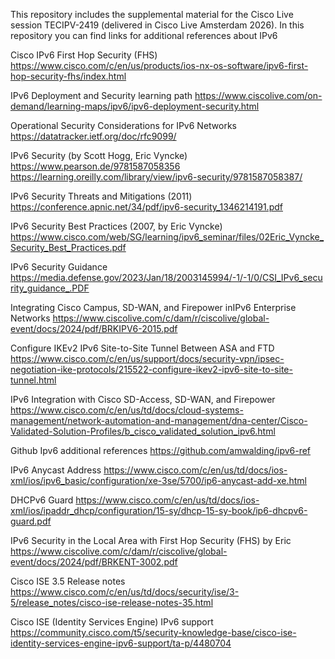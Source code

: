 
This repository includes the supplemental material for the Cisco Live session TECIPV-2419 (delivered in Cisco Live Amsterdam 2026). In this repository you can find links for additional references about IPv6


Cisco IPv6 First Hop Security (FHS)
https://www.cisco.com/c/en/us/products/ios-nx-os-software/ipv6-first-hop-security-fhs/index.html

IPv6 Deployment and Security learning path
https://www.ciscolive.com/on-demand/learning-maps/ipv6/ipv6-deployment-security.html

Operational Security Considerations for IPv6 Networks
https://datatracker.ietf.org/doc/rfc9099/

IPv6 Security (by Scott Hogg, Eric Vyncke) 
https://www.pearson.de/9781587058356
https://learning.oreilly.com/library/view/ipv6-security/9781587058387/

IPv6 Security Threats and Mitigations (2011)
https://conference.apnic.net/34/pdf/ipv6-security_1346214191.pdf

IPv6 Security Best Practices (2007, by Eric Vyncke) 
https://www.cisco.com/web/SG/learning/ipv6_seminar/files/02Eric_Vyncke_Security_Best_Practices.pdf

IPv6 Security Guidance
https://media.defense.gov/2023/Jan/18/2003145994/-1/-1/0/CSI_IPv6_security_guidance_.PDF

Integrating Cisco Campus, SD-WAN, and Firepower inIPv6 Enterprise Networks
https://www.ciscolive.com/c/dam/r/ciscolive/global-event/docs/2024/pdf/BRKIPV6-2015.pdf

Configure IKEv2 IPv6 Site-to-Site Tunnel Between ASA and FTD
https://www.cisco.com/c/en/us/support/docs/security-vpn/ipsec-negotiation-ike-protocols/215522-configure-ikev2-ipv6-site-to-site-tunnel.html

IPv6 Integration with Cisco SD-Access, SD-WAN, and Firepower
https://www.cisco.com/c/en/us/td/docs/cloud-systems-management/network-automation-and-management/dna-center/Cisco-Validated-Solution-Profiles/b_cisco_validated_solution_ipv6.html

Github Ipv6 additional references
https://github.com/amwalding/ipv6-ref

IPv6 Anycast Address
https://www.cisco.com/c/en/us/td/docs/ios-xml/ios/ipv6_basic/configuration/xe-3se/5700/ip6-anycast-add-xe.html

DHCPv6 Guard
https://www.cisco.com/c/en/us/td/docs/ios-xml/ios/ipaddr_dhcp/configuration/15-sy/dhcp-15-sy-book/ip6-dhcpv6-guard.pdf

IPv6 Security in the Local Area with First Hop Security (FHS) by Eric
https://www.ciscolive.com/c/dam/r/ciscolive/global-event/docs/2024/pdf/BRKENT-3002.pdf

Cisco ISE 3.5 Release notes 
https://www.cisco.com/c/en/us/td/docs/security/ise/3-5/release_notes/cisco-ise-release-notes-35.html

Cisco ISE (Identity Services Engine) IPv6 support
https://community.cisco.com/t5/security-knowledge-base/cisco-ise-identity-services-engine-ipv6-support/ta-p/4480704










 

